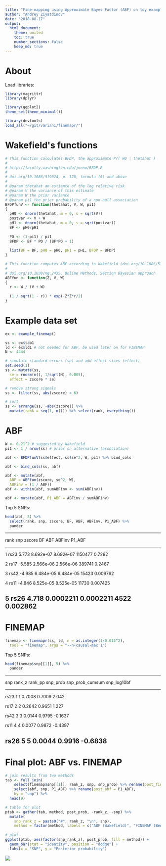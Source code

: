 ```yaml
---
title: "Fine-mapping using Approximate Bayes Factor (ABF) on toy example"
author: "Andrey Ziyatdinov"
date: "2018-08-17"
output:
  html_document:
    theme: united
    toc: true
    number_sections: false
    keep_md: true
---
```




# About

Load libraries:


```r
library(magrittr)
library(dplyr)  

library(ggplot2)
theme_set(theme_minimal())

library(devtools)
load_all("~/git/variani/finemapr/")
```

# Wakefield's functions


```r
# This function calculates BFDP, the approximate Pr( H0 | thetahat )
#
# http://faculty.washington.edu/jonno/BFDP.R
#
# doi.org/10.1086/519024, p. 120, formula (6) and above
#
# @param thetahat an estiamte of the log relative risk
# @param V the variance of this estimate
# @param W the prior variance
# @param pi1 the prior probability of a non-null association
BFDPfunV <- function(thetahat, V, W, pi1)
{
  pH0 <- dnorm(thetahat, m = 0, s = sqrt(V))
  postvar <- V + W
  pH1 <- dnorm(thetahat, m = 0, s = sqrt(postvar))
  BF <- pH0/pH1
  
  PO <- (1-pi1) / pi1
  BFDP <- BF * PO / (BF*PO + 1)
  
  list(BF = BF, pH0 = pH0, pH1 = pH1, BFDP = BFDP)
}

# This function computes ABF according to Wakefield (doi.org/10.1086/519024)
#
# doi.org/10.1038/ng.2435, Online Methods, Section Bayesian approach
ABFfun <- function(Z, V, W)
{
  r <- W / (V + W)
  
  (1 / sqrt(1 - r)) * exp(-Z*Z*r/2)
}
```

# Example data set


```r
ex <- example_finemap()

ss <- ex$tab1
ld <- ex$ld1 # not needed for ABF, be used later on for FINEMAP
N <- 4444

# simulate standard errors (se) and add effect sizes (effect)
set.seed(1)
ss <- mutate(ss,
  se = rnorm(n(), 1/sqrt(N), 0.005),
  effect = zscore * se)

# remove strong signals
ss <- filter(ss, abs(zscore) < 6)

# sort
ss <- arrange(ss, -abs(zscore)) %>%
  mutate(rank = seq(1, n())) %>% select(rank, everything())
```

# ABF


```r
W <- 0.21^2 # suggested by Wakefield
pi1 <- 1 / nrow(ss) # prior on alternative (association)

abf <- BFDPfunV(ss$effect, ss$se^2, W, pi1) %>% bind_cols

abf <- bind_cols(ss, abf)

abf <- mutate(abf, 
  ABF = ABFfun(zscore, se^2, W),
  ABFinv = (1 / ABF))
abf <- within(abf, sumABFinv <- sum(ABFinv))

abf <- mutate(abf, P1_ABF = ABFinv / sumABFinv)
```

Top 5 SNPs:


```r
head(abf, 5) %>% 
  select(rank, snp, zscore, BF, ABF, ABFinv, P1_ABF) %>%
  pander
```


-------------------------------------------------------------------
 rank   snp    zscore      BF          ABF      ABFinv     P1_ABF  
------ ------ -------- ----------- ----------- --------- ----------
  1     rs23   5.773    8.692e-07   8.692e-07   1150477    0.7282  

  2     rs17   -5.585   2.566e-06   2.566e-06   389741     0.2467  

  3     rs42   -4.985   6.484e-05   6.484e-05    15423    0.009762 

  4     rs11   -4.846   8.525e-05   8.525e-05    11730    0.007425 

  5     rs26   4.718    0.0002211   0.0002211    4522     0.002862 
-------------------------------------------------------------------

# FINEMAP


```r
finemap <- finemapr(ss, ld, n = as.integer(1/0.015^2), 
  tool = "finemap", args = "--n-causal-max 1")
```

Top 5 SNPs:


```r
head(finemap$snp[[1]], 5) %>% 
  pander
```


--------------------------------------------------------------------
 snp    rank_z   rank_pp   snp_prob   snp_prob_cumsum   snp_log10bf 
------ -------- --------- ---------- ----------------- -------------
 rs23     1         1       0.7008        0.7009           2.042    

 rs17     2         2       0.2642        0.9651           1.227    

 rs42     3         3       0.0144        0.9795          -0.1637   

 rs11     4         4       0.0077        0.9872          -0.4397   

 rs26     5         5       0.0044        0.9916          -0.6838   
--------------------------------------------------------------------

# Final plot: ABF vs. FINEMAP


```r
# join results from two methods
tab <- full_join(
    select(finemap$snp[[1]], rank_z, snp, snp_prob) %>% rename(post_finemap = snp_prob),  
    select(abf, snp, P1_ABF) %>% rename(post_abf = P1_ABF),
    by = "snp") %>%
  head(9)

# table for plot
ptab <- gather(tab, method, post_prob, -rank_z, -snp) %>%
  mutate(
    snp_rank_z = paste0("#", rank_z, "\n", snp),
    method = factor(method, labels = c("ABF (Wakefield)", "FINEMAP (Benner)")))
  
# plot
ggplot(ptab, aes(factor(snp_rank_z), post_prob, fill = method)) + 
  geom_bar(stat = "identity", position = "dodge") +
  labs(x = "SNP", y = "Posterior probability")
```

![](figures/final_plot-1.png)<!-- -->
